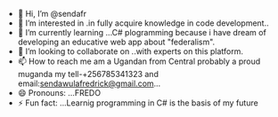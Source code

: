 - 👋 Hi, I’m @sendafr
- 👀 I’m interested in .in fully acquire knowledge in code development..
- 🌱 I’m currently learning ...C# plogramming because i have dream of developing an educative web app about "federalism".
- 💞️ I’m looking to collaborate on ..with experts on this platform.
- 📫 How to reach me am a Ugandan from Central probably a proud muganda my tell-+256785341323 and email:sendawulafredrick@gmail.com...
- 😄 Pronouns: ...FREDO
- ⚡ Fun fact: ...Learnig programming in C# is the basis of my future

<!---
sendafr/sendafr is a ✨ special ✨ repository because its `README.md` (this file) appears on your GitHub profile.
You can click the Preview link to take a look at your changes.
--->
